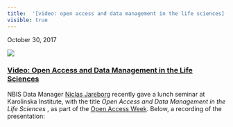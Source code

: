 ```yaml
---
title:  '[video: open access and data management in the life sciences](<> "permalink for video: open access and data management in the life sciences")'
visible: true
---
```

    

October 30, 2017

[![](/assets/img/logos/icon-share-twitter.png)](<https://twitter.com/share?url=https://nbis.se/news/2017/10/30/seminar/> "Tweet it!")

###  [Video: Open Access and Data Management in the Life Sciences](<> "Permalink for Video: Open Access and Data Management in the Life Sciences")

NBIS Data Manager [Niclas Jareborg](</about/staff/niclas-jareborg>) recently gave a lunch seminar at Karolinska Institute, with the title _Open Access and Data Management in the Life Sciences_ , as part of the [Open Access Week](<http://www.openaccessweek.org/>). Below, a recording of the presentation:
